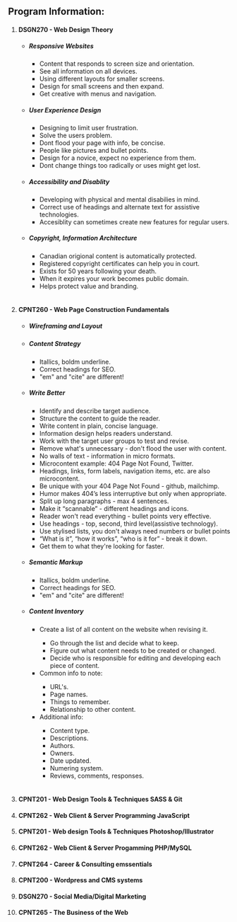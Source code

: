 <h2>Program Information:</h2>
      <ol>
        <li><h4>DSGN270 - Web Design Theory<h4></li>
          <ul>
            <li><h5>Responsive Websites</h5></li>
            <ul>
              <li>Content that responds to screen size and orientation.</li>
              <li>See all information on all devices.</li>
              <li>Using different layouts for smaller screens.</li>
              <li>Design for small screens and then expand.</li>
              <li>Get creative with menus and navigation.</li>
            </ul>
            <li><h5>User Experience Design</h5></li>
            <ul>
              <li>Designing to limit user frustration.</li>
              <li>Solve the users problem.</li>
              <li>Dont flood your page with info, be concise.</li>
              <li>People like pictures and bullet points.</li>
              <li>Design for a novice, expect no experience from them.</li>
              <li>Dont change things too radically or uses might get lost.
            </ul>
            <li><h5>Accessibility and Disablity</h5></li>
            <ul>
              <li>Developing with physical and mental disabilies in mind.</li>
              <li>Correct use of headings and alternate text for assistive technologies.</li>
              <li>Accesiblity can sometimes create new features for regular users.</li>
            </ul>
            <li><h5>Copyright, Information Architecture</h5></li>
            <ul>
              <li>Canadian origional content is automatically protected.</li>
              <li>Registered copyright certificates can help you in court.</li>
              <li>Exists for 50 years following your death.</li>
              <li>When it expires your work becomes public domain.</li>
              <li>Helps protect value and branding.</li>
            </ul>
          </ul>
          <br>
          <li><h4>CPNT260 - Web Page Construction Fundamentals</h4></li>
          <ul>
          <li><h5>Wireframing and Layout</h5></li>
          <li><h5>Content Strategy</h5></li>
          <ul>
            <li>Itallics, boldm underline.</li>
            <li>Correct headings for SEO.</li>
            <li> "em" and "cite" are different!</li>
          </ul>
          <li><h5>Write Better</h5></li>
          <ul>
            <li>Identify and describe target audience.</li>
            <li>Structure the content to guide the reader.</li>
            <li>Write content in plain, concise language.</li>
            <li>Information design helps readers understand.</li>
            <li>Work with the target user groups to test and revise.</li>
            <li>Remove what's unnecessary - don't flood the user with content.</li>
            <li>No walls of text - information in micro formats.</li>
            <li>Microcontent example: 404 Page Not Found, Twitter.</li>
            <li>Headings, links, form labels, navigation items, etc. are also microcontent.</li>
            <li>Be unique with your 404 Page Not Found - github, mailchimp.</li>
            <li>Humor makes 404’s less interruptive but only when appropriate.</li>
            <li>Split up long paragraphs - max 4 sentences.</li>
            <li>Make it “scannable” - different headings and icons.</li>
            <li>Reader won't read everything - bullet points very effective.</li>
            <li>Use headings - top, second, third level(assistive technology).</li>
            <li>Use stylised lists, you don't always need numbers or bullet points</li>
            <li>“What is it”, “how it works”, “who is it for” - break it down.</li>
            <li>Get them to what they're looking for faster.</li>
          </ul>
          <li><h5>Semantic Markup</h5></li>
          <ul>
            <li>Itallics, boldm underline.</li>
            <li>Correct headings for SEO.</li>
            <li> "em" and "cite" are different!</li>
          </ul>
          <li><h5>Content Inventory</h5></li>
          <ul>
            <li>Create a list of all content on the website when revising it.</li>
            <ul>
              <li>Go through the list and decide what to keep.</li>
              <li>Figure out what content needs to be created or changed.</li>
              <li>Decide who is responsible for editing and developing each piece of content.</li>
            </ul>
            <li>Common info to note:</li>
            <ul>
              <li>URL's.</li>
              <li>Page names.</li>
              <li>Things to remember.</li>
              <li>Relationship to other content.</li>
            </ul>
            <li>Additional info:</li>
            <ul>
              <li>Content type.</li>
              <li>Descriptions.</li>
              <li>Authors.</li>
              <li>Owners.</li>
              <li>Date updated.</li>
              <li>Numering system.</li>
              <li>Reviews, comments, responses.</li>
            </ul>
          </ul>
        </ul>
        <br>
        <li><h4>CPNT201 - Web Design Tools &amp; Techniques SASS &amp; Git</h4></li>
<li><h4>CPNT262 - Web Client &amp; Server Programming JavaScript</h4></li>
<li><h4>CPNT201 - Web design Tools &amp; Techniques Photoshop/Illustrator</h4></li>
<li><h4>CPNT262 - Web Client &amp; Server Progamming PHP/MySQL</h4></li>
<li><h4>CPNT264 - Career &amp; Consulting emssentials</h4></li>
<li><h4>CPNT200 - Wordpress and CMS systems</h4></li>
<li><h4>DSGN270 - Social Media/Digital Marketing</h4></li>
<li><h4>CPNT265 - The Business of the Web</h4></li>
</ol>
